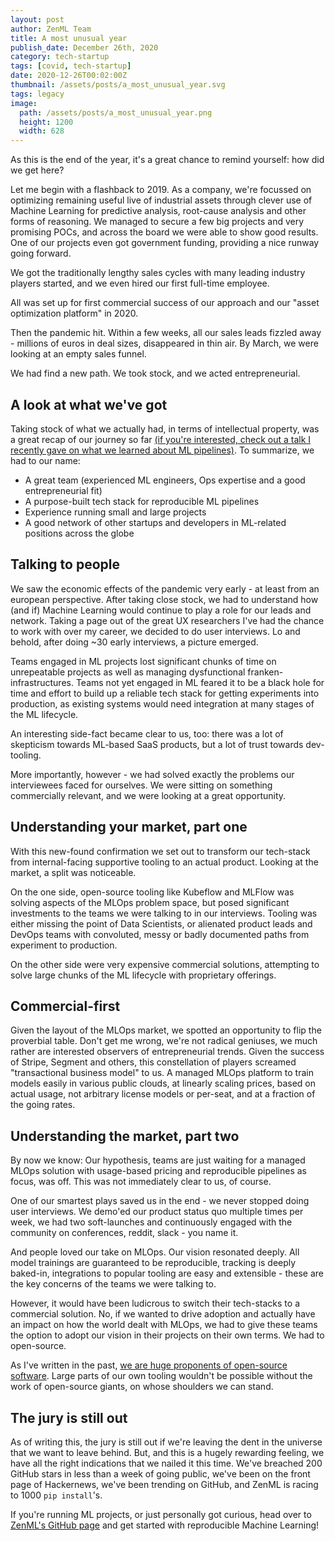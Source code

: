 ```yaml
---
layout: post
author: ZenML Team
title: A most unusual year
publish_date: December 26th, 2020
category: tech-startup
tags: [covid, tech-startup]
date: 2020-12-26T00:02:00Z
thumbnail: /assets/posts/a_most_unusual_year.svg
tags: legacy
image:
  path: /assets/posts/a_most_unusual_year.png
  height: 1200
  width: 628
---
```


As this is the end of the year, it's a great chance to remind yourself: how did we get here?

Let me begin with a flashback to 2019. As a company, we're focussed on optimizing remaining useful live of industrial assets through clever use of Machine Learning for predictive analysis, root-cause analysis and other forms of reasoning. We managed to secure a few big projects and very promising POCs, and across the board we were able to show good results. One of our projects even got government funding, providing a nice runway going forward.

We got the traditionally lengthy sales cycles with many leading industry players started, and we even hired our first full-time employee.

All was set up for first commercial success of our approach and our "asset optimization platform" in 2020.

Then the pandemic hit. Within a few weeks, all our sales leads fizzled away - millions of euros in deal sizes, disappeared in thin air. By March, we were looking at an empty sales funnel.

We had find a new path. We took stock, and we acted entrepreneurial.

## A look at what we've got

Taking stock of what we actually had, in terms of intellectual property, was a great recap of our journey so far [(if you're interested, check out a talk I recently gave on what we learned about ML pipelines)](https://www.youtube.com/watch?v=UDfxoKmc8qc). To summarize, we had to our name:

- A great team (experienced ML engineers, Ops expertise and a good entrepreneurial fit)
- A purpose-built tech stack for reproducible ML pipelines
- Experience running small and large projects
- A good network of other startups and developers in ML-related positions across the globe

## Talking to people

We saw the economic effects of the pandemic very early - at least from an european perspective. After taking close stock, we had to understand how (and if) Machine Learning would continue to play a role for our leads and network. Taking a page out of the great UX researchers I've had the chance to work with over my career, we decided to do user interviews. Lo and behold, after doing ~30 early interviews, a picture emerged.

Teams engaged in ML projects lost significant chunks of time on unrepeatable projects as well as managing dysfunctional franken-infrastructures. Teams not yet engaged in ML feared it to be a black hole for time and effort to build up a reliable tech stack for getting experiments into production, as existing systems would need integration at many stages of the ML lifecycle.

An interesting side-fact became clear to us, too: there was a lot of skepticism towards ML-based SaaS products, but a lot of trust towards dev-tooling.

More importantly, however - we had solved exactly the problems our interviewees faced for ourselves. We were sitting on something commercially relevant, and we were looking at a great opportunity.

## Understanding your market, part one

With this new-found confirmation we set out to transform our tech-stack from internal-facing supportive tooling to an actual product. Looking at the market, a split was noticeable.

On the one side, open-source tooling like Kubeflow and MLFlow was solving aspects of the MLOps problem space, but posed significant investments to the teams we were talking to in our interviews. Tooling was either missing the point of Data Scientists, or alienated product leads and DevOps teams with convoluted, messy or badly documented paths from experiment to production.

On the other side were very expensive commercial solutions, attempting to solve large chunks of the ML lifecycle with proprietary offerings.

## Commercial-first

Given the layout of the MLOps market, we spotted an opportunity to flip the proverbial table. Don't get me wrong, we're not radical geniuses, we much rather are interested observers of entrepreneurial trends. Given the success of Stripe, Segment and others, this constellation of players screamed "transactional business model" to us. A managed MLOps platform to train models easily in various public clouds, at linearly scaling prices, based on actual usage, not arbitrary license models or per-seat, and at a fraction of the going rates.

## Understanding the market, part two

By now we know: Our hypothesis, teams are just waiting for a managed MLOps solution with usage-based pricing and reproducible pipelines as focus, was off. This was not immediately clear to us, of course.

One of our smartest plays saved us in the end - we never stopped doing user interviews. We demo'ed our product status quo multiple times per week, we had two soft-launches and continuously engaged with the community on conferences, reddit, slack - you name it.

And people loved our take on MLOps. Our vision resonated deeply. All model trainings are guaranteed to be reproducible, tracking is deeply baked-in, integrations to popular tooling are easy and extensible - these are the key concerns of the teams we were talking to.

However, it would have been ludicrous to switch their tech-stacks to a commercial solution. No, if we wanted to drive adoption and actually have an impact on how the world dealt with MLOps, we had to give these teams the option to adopt our vision in their projects on their own terms. We had to open-source.

As I've written in the past, [we are huge proponents of open-source software](http://blog.zenml.io/open-source). Large parts of our own tooling wouldn't be possible without the work of open-source giants, on whose shoulders we can stand.

## The jury is still out

As of writing this, the jury is still out if we're leaving the dent in the universe that we want to leave behind. But, and this is a hugely rewarding feeling, we have all the right indications that we nailed it this time. We've breached 200 GitHub stars in less than a week of going public, we've been on the front page of Hackernews, we've been trending on GitHub, and ZenML is racing to 1000 `pip install`'s.

If you're running ML projects, or just personally got curious, head over to [ZenML's GitHub page](https://github.com/zenml-io/zenml) and get started with reproducible Machine Learning!
